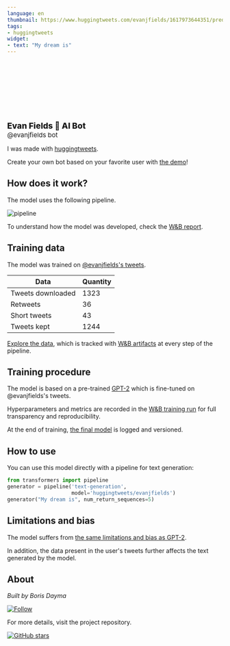 ```yaml
---
language: en
thumbnail: https://www.huggingtweets.com/evanjfields/1617973644351/predictions.png
tags:
- huggingtweets
widget:
- text: "My dream is"
---
```


<div>
<div style="width: 132px; height:132px; border-radius: 50%; background-size: cover; background-image: url('https://pbs.twimg.com/profile_images/504088650364104705/OOCZwfkK_400x400.jpeg')">
</div>
<div style="margin-top: 8px; font-size: 19px; font-weight: 800">Evan Fields 🤖 AI Bot </div>
<div style="font-size: 15px">@evanjfields bot</div>
</div>

I was made with [huggingtweets](https://github.com/borisdayma/huggingtweets).

Create your own bot based on your favorite user with [the demo](https://colab.research.google.com/github/borisdayma/huggingtweets/blob/master/huggingtweets-demo.ipynb)!

## How does it work?

The model uses the following pipeline.

![pipeline](https://github.com/borisdayma/huggingtweets/blob/master/img/pipeline.png?raw=true)

To understand how the model was developed, check the [W&B report](https://wandb.ai/wandb/huggingtweets/reports/HuggingTweets-Train-a-Model-to-Generate-Tweets--VmlldzoxMTY5MjI).

## Training data

The model was trained on [@evanjfields's tweets](https://twitter.com/evanjfields).

| Data | Quantity |
| --- | --- |
| Tweets downloaded | 1323 |
| Retweets | 36 |
| Short tweets | 43 |
| Tweets kept | 1244 |

[Explore the data](https://wandb.ai/wandb/huggingtweets/runs/10tsj3yq/artifacts), which is tracked with [W&B artifacts](https://docs.wandb.com/artifacts) at every step of the pipeline.

## Training procedure

The model is based on a pre-trained [GPT-2](https://huggingface.co/gpt2) which is fine-tuned on @evanjfields's tweets.

Hyperparameters and metrics are recorded in the [W&B training run](https://wandb.ai/wandb/huggingtweets/runs/3vdeuk4w) for full transparency and reproducibility.

At the end of training, [the final model](https://wandb.ai/wandb/huggingtweets/runs/3vdeuk4w/artifacts) is logged and versioned.

## How to use

You can use this model directly with a pipeline for text generation:

```python
from transformers import pipeline
generator = pipeline('text-generation',
                     model='huggingtweets/evanjfields')
generator("My dream is", num_return_sequences=5)
```

## Limitations and bias

The model suffers from [the same limitations and bias as GPT-2](https://huggingface.co/gpt2#limitations-and-bias).

In addition, the data present in the user's tweets further affects the text generated by the model.

## About

*Built by Boris Dayma*

[![Follow](https://img.shields.io/twitter/follow/borisdayma?style=social)](https://twitter.com/intent/follow?screen_name=borisdayma)

For more details, visit the project repository.

[![GitHub stars](https://img.shields.io/github/stars/borisdayma/huggingtweets?style=social)](https://github.com/borisdayma/huggingtweets)
